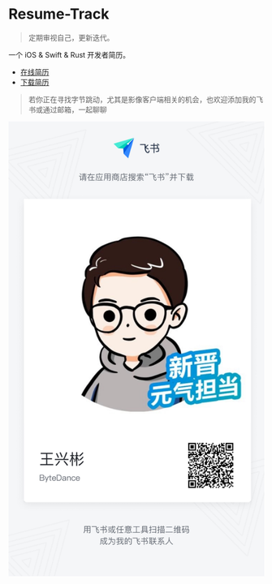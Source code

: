 # Resume-Track

> 定期审视自己，更新迭代。

一个 iOS & Swift & Rust 开发者简历。

- [在线简历](https://binlogo.github.io/Resume-Track/)
- [下载简历](assets/resume_latest.pdf)

> 若你正在寻找字节跳动，尤其是影像客户端相关的机会，也欢迎添加我的飞书或通过邮箱，一起聊聊

![字节跳动飞书名片](./assets/lark_bytedance.jpg)